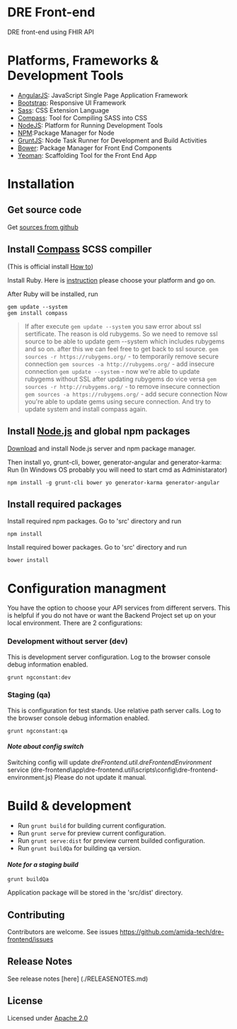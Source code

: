 DRE Front-end
=========

DRE front-end using FHIR API

# Platforms, Frameworks & Development Tools
  - [AngularJS](http://angularjs.org/): JavaScript Single Page Application Framework
  - [Bootstrap](http://getbootstrap.com/): Responsive UI Framework 
  - [Sass](http://sass-lang.com/): CSS Extension Language
  - [Compass](http://compass-style.org/): Tool for Compiling SASS into CSS
  - [NodeJS](http://nodejs.org/): Platform for Running Development Tools
  - [NPM](https://www.npmjs.org/):Package Manager for Node
  - [GruntJS](http://gruntjs.com/): Node Task Runner for Development and Build Activities
  - [Bower](http://bower.io/): Package Manager for Front End Components 
  - [Yeoman](http://yeoman.io/): Scaffolding Tool for the Front End App 
  
# Installation

## Get source code

 Get [sources from github](https://github.com/amida-tech/dre-frontend/)
 
## Install [Compass](http://compass-style.org/) SCSS compiller

(This is official install [How to](http://compass-style.org/install/))

Install Ruby. Here is [instruction](https://www.ruby-lang.org/en/documentation/installation/) please choose your platform and go on.

After Ruby will be installed, run 
```
gem update --system
gem install compass
```

> If after execute `gem update --system` you saw error about ssl sertificate.
> The reason is old rubygems. So we need to remove ssl source to be able to update gem --system which includes rubygems and so on. after this we can feel free to get back to ssl source.
>`gem sources -r https://rubygems.org/` - to temporarily remove secure connection
>`gem sources -a http://rubygems.org/` - add insecure connection
>`gem update --system` - now we're able to update rubygems without SSL
>after updating rubygems do vice versa
>`gem sources -r http://rubygems.org/` - to remove insecure connection
>`gem sources -a https://rubygems.org/` - add secure connection
>Now you're able to update gems using secure connection.
And try to update system and install compass again.


## Install [Node.js](https://nodejs.org) and global npm packages

[Download](https://nodejs.org/download/) and install Node.js server and npm package manager.

Then install yo, grunt-cli, bower, generator-angular and generator-karma:
Run (In Windows OS probably you will need to start cmd as Administarator)
```
npm install -g grunt-cli bower yo generator-karma generator-angular
```

## Install required packages

Install required npm packages. Go to 'src' directory and run 
```
npm install
```

Install required bower packages. Go to 'src' directory and run 
```
bower install
```

# Configuration managment

You have the option to choose your API services from different servers. This is helpful if you do not have or want the Backend Project set up on your local environment.
There are 2 configurations:

### Development without server (dev)

This is development server configuration. Log to the browser console debug information enabled.
```
grunt ngconstant:dev
```

### Staging (qa)
This is configuration for test stands. Use relative path server calls. Log to the browser console debug information enabled.
```
grunt ngconstant:qa
```

#### *Note about config switch*
Switching config will update *dreFrontend.util.dreFrontendEnvironment* service (dre-frontend\app\dre-frontend.util\scripts\config\dre-frontend-environment.js)
Please do not update it manual.

# Build & development

* Run `grunt build` for building  current configuration.
* Run `grunt serve` for preview current configuration.
* Run `grunt serve:dist` for preview current builded configuration.
* Run `grunt buildQa` for building qa version.

#### *Note for a staging build*
```
grunt buildQa
```

Application package will be stored in the 'src/dist' directory. 


## Contributing

Contributors are welcome. See issues https://github.com/amida-tech/dre-frontend/issues

## Release Notes

See release notes [here] (./RELEASENOTES.md)

## License

Licensed under [Apache 2.0](./LICENSE)
